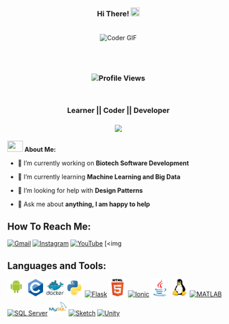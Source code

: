 <div align="center">

### Hi There! <img src="https://github.com/TheDudeThatCode/TheDudeThatCode/blob/master/Assets/Hi.gif?raw=true" width="20" height="20" />

<img alt="Coder GIF" src="https://miro.medium.com/max/1360/0*7Q3yvSIv_t0ioJ-Z.gif" height="250" width="auto" style="margin: 20px 0;" />

### <img src="https://komarev.com/ghpvc/?username=Younesgh97&label=Profile%20views&color=000000&style=plastic" alt="Profile Views" style="margin: 30px 0">

### <p>Learner || Coder || Developer</p>

### <img src="https://github-profile-trophy.vercel.app/?username=Younes-Ghadiri&theme=dracula">

</div>

<div style="margin-bottom: 20px;">

<img src="https://github.com/TheDudeThatCode/TheDudeThatCode/blob/master/Assets/Developer.gif?raw=true" height="25" width="35" /> **About Me:**

- 🔭 I’m currently working on **Biotech Software Development**

- 🌱 I’m currently learning **Machine Learning and Big Data**

- 🤝 I’m looking for help with **Design Patterns**

- 💬 Ask me about **anything, I am happy to help**

</div>

## How To Reach Me:

[<img src="https://raw.githubusercontent.com/gauravghongde/social-icons/9d939e1c5b7ea4a24ac39c3e4631970c0aa1b920/SVG/Color/Gmail.svg" alt="Gmail" height="30" width="30.5">](mailto:younesghadiri4@gmail.com)
[<img src="https://raw.githubusercontent.com/gauravghongde/social-icons/9d939e1c5b7ea4a24ac39c3e4631970c0aa1b920/SVG/Color/Instagram.svg" alt="Instagram" height="30" width="30">](https://instagram.com/Younes.Ghadiri.97)
[<img src="https://raw.githubusercontent.com/gauravghongde/social-icons/9d939e1c5b7ea4a24ac39c3e4631970c0aa1b920/SVG/Color/Youtube.svg" alt="YouTube" height="30" width="30">](https://www.youtube.com/Younes.Ghadiri.97)
[<img 

## Languages and Tools:

[<img src="https://raw.githubusercontent.com/devicons/devicon/master/icons/android/android-original-wordmark.svg" alt="Android" width="40" height="40">](https://developer.android.com)
[<img src="https://raw.githubusercontent.com/devicons/devicon/master/icons/c/c-original.svg" alt="C" width="40" height="40">](https://www.cprogramming.com/)
[<img src="https://raw.githubusercontent.com/devicons/devicon/master/icons/docker/docker-original-wordmark.svg" alt="Docker" width="40" height="40">](https://www.docker.com/)
[<img src="https://raw.githubusercontent.com/devicons/devicon/master/icons/python/python-original.svg" alt="Python" width="40" height="40">](https://www.python.org)
[<img src="https://www.vectorlogo.zone/logos/pocoo_flask/pocoo_flask-icon.svg" alt="Flask" width="40" height="40">](https://flask.palletsprojects.com/)
[<img src="https://raw.githubusercontent.com/devicons/devicon/master/icons/html5/html5-original-wordmark.svg" alt="HTML5" width="40" height="40">](https://www.w3.org/html/)
[<img src="https://upload.wikimedia.org/wikipedia/commons/d/d1/Ionic_Logo.svg" alt="Ionic" width="40" height="40">](https://ionicframework.com)
[<img src="https://raw.githubusercontent.com/devicons/devicon/master/icons/java/java-original.svg" alt="Java" width="40" height="40">](https://www.java.com)
[<img src="https://raw.githubusercontent.com/devicons/devicon/master/icons/linux/linux-original.svg" alt="Linux" width="40" height="40">](https://www.linux.org/)
[<img src="https://upload.wikimedia.org/wikipedia/commons/2/21/Matlab_Logo.png" alt="MATLAB" width="40" height="40">](https://www.mathworks.com/)
[<img src="https://www.svgrepo.com/show/303229/microsoft-sql-server-logo.svg" alt="SQL Server" width="40" height="40">](https://www.microsoft.com/en-us/sql-server)
[<img src="https://raw.githubusercontent.com/devicons/devicon/master/icons/mysql/mysql-original-wordmark.svg" alt="MySQL" width="40" height="40">](https://www.mysql.com/)
[<img src="https://www.vectorlogo.zone/logos/sketchapp/sketchapp-icon.svg" alt="Sketch" width="40" height="40">](https://www.sketch.com/)
[<img src="https://www.vectorlogo.zone/logos/unity3d/unity3d-icon.svg" alt="Unity" width="40" height="40">](https://unity.com/)
